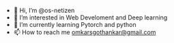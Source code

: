 - 👋 Hi, I’m @os-netizen
- 👀 I’m interested in Web Develoment and Deep learning
- 🌱 I’m currently learning Pytorch and python
- 📫 How to reach me omkarsgothankar@gmail.com

<!---
os-netizen/os-netizen is a ✨ special ✨ repository because its `README.md` (this file) appears on your GitHub profile.
You can click the Preview link to take a look at your changes.
--->
